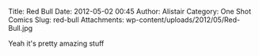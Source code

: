 Title: Red Bull
Date: 2012-05-02 00:45
Author: Alistair
Category: One Shot Comics
Slug: red-bull
Attachments: wp-content/uploads/2012/05/Red-Bull.jpg

Yeah it's pretty amazing stuff
